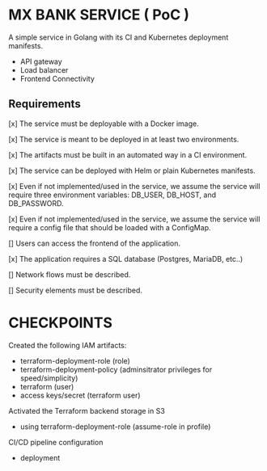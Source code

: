 # MX BANK SERVICE ( PoC )

A simple service in Golang with its CI and Kubernetes deployment manifests.

- API gateway
- Load balancer
- Frontend Connectivity

## Requirements

[x] The service must be deployable with a Docker image.

[x] The service is meant to be deployed in at least two environments.

[x] The artifacts must be built in an automated way in a CI environment.

[x] The service can be deployed with Helm or plain Kubernetes manifests.

[x] Even if not implemented/used in the service, we assume the service will require three environment variables: DB_USER, DB_HOST, and DB_PASSWORD.

[x] Even if not implemented/used in the service, we assume the service will require a config file that should be loaded with a ConfigMap.

[] Users can access the frontend of the application.

[x] The application requires a SQL database (Postgres, MariaDB, etc..)

[] Network flows must be described.

[] Security elements must be described.

# CHECKPOINTS

Created the following IAM artifacts:
* terraform-deployment-role (role)
* terraform-deployment-policy (adminsitrator privileges for speed/simplicity)
* terraform (user)
* access keys/secret (terraform user)

Activated the Terraform backend storage in S3
* using terraform-deployment-role (assume-role in profile)

CI/CD pipeline configuration
* deployment